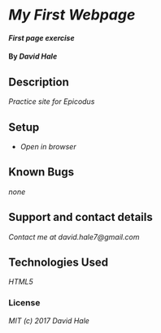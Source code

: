 # _My First Webpage_

#### _First page exercise_

#### By _David Hale_

## Description

_Practice site for Epicodus_

## Setup

* _Open in browser_

## Known Bugs

_none_

## Support and contact details

_Contact me at david.hale7@gmail.com_

## Technologies Used

_HTML5_

### License

_MIT (c) 2017 David Hale_

